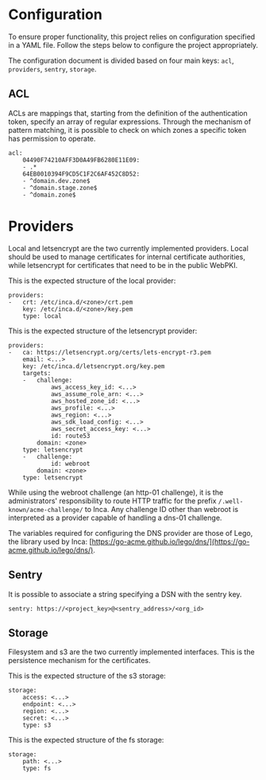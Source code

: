 # Configuration

To ensure proper functionality, this project relies on configuration specified in a YAML file. Follow the steps below to configure the project appropriately.

The configuration document is divided based on four main keys: `acl`, `providers`, `sentry`, `storage`.

## ACL

ACLs are mappings that, starting from the definition of the authentication token, specify an array of regular expressions. Through the mechanism of pattern matching, it is possible to check on which zones a specific token has permission to operate.

```
acl:
    04490F74210AFF3D0A49FB6280E11E09:
    - .*
    64EB0010394F9CD5C1F2C6AF452C8D52:
    - ^domain.dev.zone$
    - ^domain.stage.zone$
    - ^domain.zone$
```

# Providers

Local and letsencrypt are the two currently implemented providers. Local should be used to manage certificates for internal certificate authorities, while letsencrypt for certificates that need to be in the public WebPKI.

This is the expected structure of the local provider:

```
providers:
-   crt: /etc/inca.d/<zone>/crt.pem
    key: /etc/inca.d/<zone>/key.pem
    type: local
```

This is the expected structure of the letsencrypt provider:

```
providers:
-   ca: https://letsencrypt.org/certs/lets-encrypt-r3.pem
    email: <...>
    key: /etc/inca.d/letsencrypt.org/key.pem
    targets:
    -   challenge:
            aws_access_key_id: <...>
            aws_assume_role_arn: <...>
            aws_hosted_zone_id: <...>
            aws_profile: <...>
            aws_region: <...>
            aws_sdk_load_config: <...>
            aws_secret_access_key: <...>
            id: route53
        domain: <zone>
    type: letsencrypt
    -   challenge:
            id: webroot
        domain: <zone>
    type: letsencrypt
```

While using the webroot challenge (an http-01 challenge), it is the administrators' responsibility to route HTTP traffic for the prefix `/.well-known/acme-challenge/` to Inca.
Any challenge ID other than webroot is interpreted as a provider capable of handling a dns-01 challenge.

The variables required for configuring the DNS provider are those of Lego, the library used by Inca: [https://go-acme.github.io/lego/dns/](https://go-acme.github.io/lego/dns/).

## Sentry

It is possible to associate a string specifying a DSN with the sentry key.

```
sentry: https://<project_key>@<sentry_address>/<org_id>
```

## Storage

Filesystem and s3 are the two currently implemented interfaces. This is the persistence mechanism for the certificates.

This is the expected structure of the s3 storage:

```
storage:
    access: <...>
    endpoint: <...>
    region: <...>
    secret: <...>
    type: s3
```

This is the expected structure of the fs storage:

```
storage:
    path: <...>
    type: fs
```
